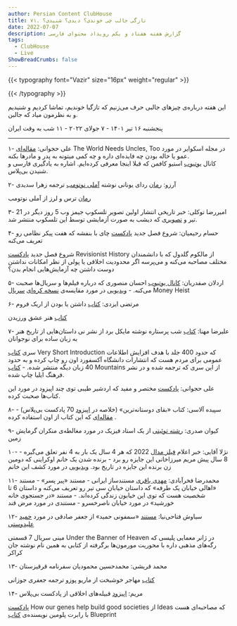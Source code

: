 ```yaml
---
author: Persian Content ClubHouse
title: ۷۱. تازگی جالب چی خوندی؟ دیدی؟ شنیدی؟
date: 2022-07-07
description: گزارش هفته هفتاد و یکم رویداد محتوای فارسی
tags:
  - ClubHouse
  - Live
ShowBreadCrumbs: false
---
```


{{< typography font="Vazir" size="16px" weight="regular" >}}

{{< /typography >}}


این هفته درباره‌ی چیزهای جالبی حرف می‌زنیم که تازگیا خوندیم، تماشا کردیم و شنیدیم و به نظرمون میاد که جالبن.
<!--more-->

پنجشنبه ۱۶ تیر ۱۴۰۱ - ۷ جولای ۲۰۲۲ - ۱۱ شب به وقت ایران

---
  

۱- علی حجوانی: [مقاله‌ای](https://www.google.com/url?q=https://www.esquire.com/lifestyle/a40515434/isaac-fitzgerald-uncle/&sa=D&source=editors&ust=1695762692364757&usg=AOvVaw3XS2YfJrvoQlC8ZLKyU9wo) The World Needs Uncles, Too در مجله اسکوایر در مورد عمو یا خاله بودن چه فایده‌ای داره و چه کمی میتونه به پدر و مادرها بکنه.  
کانال [یوتیوب](https://www.google.com/url?q=https://www.youtube.com/watch?v%3Df_NZ6m9aVJ4&sa=D&source=editors&ust=1695762692364950&usg=AOvVaw21RzxaERgEZn7InM9p8sZs) استیو کافمن که قبلا اینجا معرفی کرده‌ایم. اشاره به یادگیری فارسی و شنیدن بی‌پلاس.

۲- آرزو: [رمان](https://www.google.com/url?q=https://www.iranketab.ir/book/15009-p%25C3%25A9plum&sa=D&source=editors&ust=1695762692365318&usg=AOvVaw174TLjaKi3K-pnO6x9HiyD) ردای یونانی نوشته [آملی نوتومب](https://www.google.com/url?q=https://fa.wikipedia.org/wiki/%25D8%25A2%25D9%2585%25D9%2584%25DB%258C_%25D9%2586%25D9%2588%25D8%25AA%25D9%2588%25D9%2585%25D8%25A8&sa=D&source=editors&ust=1695762692365541&usg=AOvVaw1W6hZwzldhEKT-4-ybkah4) ترجمه زهرا سدیدی

[رمان](https://www.google.com/url?q=https://www.iranketab.ir/book/14992-fear-and-trembling&sa=D&source=editors&ust=1695762692365799&usg=AOvVaw3nhs75oR9GE3tUuoSM67Pp) ترس و لرز از آملی نوتومب

۳- امیررضا توکلی: خبر تاریخی انتشار اولین تصویر تلسکوپ جیمز وب 5 روز دیگر در 21 تیر و [تصویری](https://www.google.com/url?q=https://blogs.nasa.gov/webb/2022/07/06/webbs-fine-guidance-sensor-provides-a-preview/&sa=D&source=editors&ust=1695762692366114&usg=AOvVaw1Ny3nX4ypJJlrwIB6GsKoz) که دیشب به صورت آزمایشی توسط این تلسکوپ منتشر شد.

۴- حسام رحیمیان: شروع فصل جدید [پادکست](https://www.google.com/url?q=https://chaibabanafsheh.com/&sa=D&source=editors&ust=1695762692366386&usg=AOvVaw1YiqJQGatug5UVjQzE5jbv) چای با بنفشه که هفت پیکر نظامی رو تعریف می‌کنه

شروع فصل جدید [پادکست](https://www.google.com/url?q=https://www.pushkin.fm/podcasts/revisionist-history&sa=D&source=editors&ust=1695762692366653&usg=AOvVaw2RbNUPpFB9LWY_FXWbGSaj) Revisionist History از مالکوم گلدول که با دانشمندان مختلف مصاحبه می‌کنه و می‌پرسه اگر محدودیت اخلاقی یا پولی از نظر امکانات نداشتن دوست داشتن چه آزمایش‌هایی انجام بدن؟

۵- اردلان صفدریان: [کانال یوتیوب](https://www.google.com/url?q=https://www.youtube.com/channel/UC48O1qqj9F1gYGvsjGvE2DA&sa=D&source=editors&ust=1695762692366947&usg=AOvVaw3O5shfodb_q3KZ3NNE2Q7o) احسان منصوری که درباره فیلم‌ها و سریال‌ها صحبت می‌کنه. - [ویدیویی](https://www.google.com/url?q=https://www.youtube.com/watch?v%3Dya67EKEGx60&sa=D&source=editors&ust=1695762692367118&usg=AOvVaw1B5mRZDfuzzSOO7o-23vBF) در مورد مقایسه‌ی [نسخه کره‌ای](https://www.google.com/url?q=https://www.imdb.com/title/tt13696452/&sa=D&source=editors&ust=1695762692367303&usg=AOvVaw2-9CdLP4nVk44kxgvfqIhr) [سریال](https://www.google.com/url?q=https://www.imdb.com/title/tt6468322/&sa=D&source=editors&ust=1695762692367474&usg=AOvVaw10pZeTG67_NaJq06NXCjVG) Money Heist

۶- مرتضی ایزدی: [کتاب](https://www.google.com/url?q=https://www.iranketab.ir/book/3594-to-have-or-to-be&sa=D&source=editors&ust=1695762692367767&usg=AOvVaw1pgyQ2UkiNu6sTKAxnHRLF) داشتن یا بودن از اریک فروم

[کتاب](https://www.google.com/url?q=https://www.iranketab.ir/book/1100-the-art-of-loving&sa=D&source=editors&ust=1695762692367987&usg=AOvVaw3Vo1KBhWUU1_gh_oduDgZR) هنر عشق ورزیدن

۷- علیرضا مهنا: [کتاب](https://www.google.com/url?q=https://nashreney.com/content/%25D8%25B4%25D8%25A8-%25D9%25BE%25D8%25B1%25D8%25B3%25D8%25AA%25D8%25A7%25D8%25B1%25D9%2587/&sa=D&source=editors&ust=1695762692368286&usg=AOvVaw2Izjn-CLRCdGMREoGq0MYL) شب پرستاره نوشته مایکل برد از نشر نی داستان‌هایی از تاریخ هنر به زبان ساده برای نوجوانان

سری [کتاب](https://www.google.com/url?q=https://www.veryshortintroductions.com/&sa=D&source=editors&ust=1695762692368570&usg=AOvVaw1ekiVLs7_ErhMN05jXxhex) Very Short Introduction که حدود 400 جلد با هدف افزایش اطلاعات عمومی برای مردم هست که انتشارات دانشگاه آکسفورد اون رو چاپ کرده و به حدود 40 زبان دیگه منتشر شده. - [کتاب](https://www.google.com/url?q=http://farhangeilia.com/index.php?page%3D%25DA%25A9%25D8%25AA%25D8%25A7%25D8%25A8%25E2%2580%258C%25D9%2587%25D8%25A7&sa=D&source=editors&ust=1695762692368766&usg=AOvVaw2OvyCVXI68SYTCdJCsgeoy) Mountains از این سری که ترجمه شده و در نشر فرهنگ ایلیا چاپ شده.

علی حجوانی: [پادکست](https://www.google.com/url?q=https://pod.link/1470737599&sa=D&source=editors&ust=1695762692368985&usg=AOvVaw2zs_BP_t08ZAwY8XGOOJQy) مختصر و مفید که اردشیر طیبی توی چند اپیزود در مورد این کتاب‌ها صحبت کرده.

۸- سپیده آلاسی: کتاب «بقای دوستانه‌ترین» (خلاصه در [اپیزود](https://www.google.com/url?q=https://bpluspodcast.com/podcast/fourth-season/%25D8%25A8%25D9%2582%25D8%25A7%25DB%258C-%25D8%25AF%25D9%2588%25D8%25B3%25D8%25AA%25D8%25A7%25D9%2586%25D9%2587-%25D8%25AA%25D8%25B1%25DB%258C%25D9%2586/&sa=D&source=editors&ust=1695762692369308&usg=AOvVaw2uJ0Rdwx9opkL30jZlyx_p) 70 پادکست بی‌پلاس) - [مقاله‌ای](https://www.google.com/url?q=https://www.sciencedirect.com/science/article/abs/pii/S1090513815000641&sa=D&source=editors&ust=1695762692369507&usg=AOvVaw19CqGiUO2orYDVkCwMNcu9) که این کتاب از اون استفاده کرده.

۹- کیوان صدری: [رشته توئیتی](https://www.google.com/url?q=https://twitter.com/MarkusDeserno/status/1543326797382955008?s%3D20%26t%3D-68-bPghB0ubHHTcILeUSg&sa=D&source=editors&ust=1695762692369811&usg=AOvVaw3IA5OeBTK2M3MVZNOGaOzG) از یک استاد فیزیک در مورد مغالطه‌ی منکران گرمایش زمین

۱۰- نژلا آقایی: خبر اعلام [فیلز مدال](https://www.google.com/url?q=https://en.wikipedia.org/wiki/Fields_Medal&sa=D&source=editors&ust=1695762692370091&usg=AOvVaw3xaEzmQBUc9ARQBllDdqiK) 2022 که هر 4 سال یک بار به 4 نفر تعلق می‌گیره - 8 سال پیش مریم میرزاخانی این جایزه رو برد - برنده شدن یک خانم اوکراینی که دومین زن برنده این جایزه در تاریخ بود. [ویدیویی](https://www.google.com/url?q=https://www.youtube.com/watch?v%3DyAyuipqM5uQ&sa=D&source=editors&ust=1695762692370319&usg=AOvVaw3cI8hXxGUvXufK7Rvm5IMe) در مورد کشف این خانم

۱۱- محمدرضا فخرآبادی: [مهدی باقری](https://www.google.com/url?q=http://www.filmba.ir/index.php/filmmakers-alphabet/66-b/539-mehdi-bagheri&sa=D&source=editors&ust=1695762692370672&usg=AOvVaw1Jytcu3AfC-Kpa0KAiOVGG) مستندساز ایرانی - مستند «پیر پسر» - مستند «اهالی خیابان یک طرفه» که داستان خیابان سی تیر رو تعریف می‌کنه و داستان 6 تا شخصیت هست که توی این خیابون زندگی کرده‌اند. - مستند «در جستجوی خانه خورشید» در مورد خیابان ناصرخسرو - مستندی در مورد مرض قند

۱۲- سیاوش فتاحی‌نیا: [مستند](https://www.google.com/url?q=https://www.tiwall.com/p/documantary.samphony.hamid&sa=D&source=editors&ust=1695762692371064&usg=AOvVaw29_zt4xDzV_HJXbsEppUU9) «سمفونی حمید» از جعفر صادقی در مورد [حمید علیدوستی](https://www.google.com/url?q=https://fa.wikipedia.org/wiki/%25D8%25AD%25D9%2585%25DB%258C%25D8%25AF_%25D8%25B9%25D9%2584%25DB%258C%25D8%25AF%25D9%2588%25D8%25B3%25D8%25AA%25DB%258C&sa=D&source=editors&ust=1695762692371300&usg=AOvVaw2sWSxkuPlE60WaUzB3Vf_D)

مینی سریال 7 قسمتی Under the Banner of Heaven در ژانر معمایی پلیسی که رگه‌های مذهبی داره با محوریت مورمون‌ها برگرفته از کتابی به همین نام نوشته جان کراکر

۱۳- محمد قریشی: محمدحسین محمودیان سفرنامه قرقیزستان

[کتاب](https://www.google.com/url?q=https://www.iranketab.ir/book/14240-the-fortunate-pilgrim&sa=D&source=editors&ust=1695762692371820&usg=AOvVaw0aQvby1IUzIpXMN5SBfmSS) مهاجر خوشبخت از ماریو پوزو ترجمه جعفری جوزانی

۱۴- مریم: [اپیزود](https://www.google.com/url?q=https://bpluspodcast.com/podcast/fourth-season/%25D9%2582%25D8%25A8%25DB%258C%25D9%2584%25D9%2587%25D9%2587%25D8%25A7%25DB%258C-%25D8%25A7%25D8%25AE%25D9%2584%25D8%25A7%25D9%2582%25DB%258C/&sa=D&source=editors&ust=1695762692372199&usg=AOvVaw2qIcFwBhwt67mlB8sUrQDQ) قبیله‌های اخلاقی از پادکست بی‌پلاس

[پادکست](https://www.google.com/url?q=https://www.cbc.ca/radio/ideas/how-our-genes-help-build-good-societies-nicholas-christakis-1.5172873&sa=D&source=editors&ust=1695762692372495&usg=AOvVaw0Vkwmr1vRdPwqTBGZ7r7AY) How our genes help build good societies از Ideas که مصاحبه‌ای هست با رابرت پلومین نویسنده‌ی [کتاب](https://www.google.com/url?q=https://www.goodreads.com/book/show/39074555-blueprint&sa=D&source=editors&ust=1695762692372688&usg=AOvVaw22y-rLwo5ilpoZyLT6bBXA) Blueprint